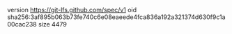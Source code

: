 version https://git-lfs.github.com/spec/v1
oid sha256:3af895b063b73fe740c6e08eaeede4fca836a192a321374d630f9c1a00cac238
size 4479
